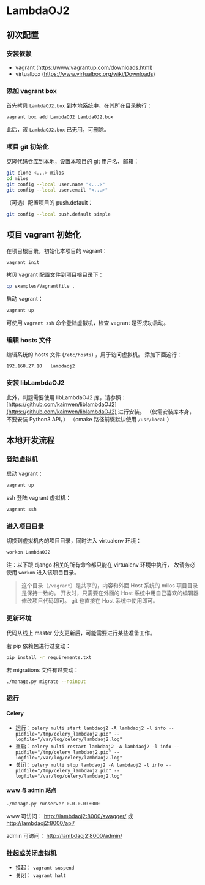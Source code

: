 # LambdaOJ2

## 初次配置

### 安装依赖

* vagrant (https://www.vagrantup.com/downloads.html)
* virtualbox (https://www.virtualbox.org/wiki/Downloads)

### 添加 vagrant box

首先拷贝 `LambdaOJ2.box` 到本地系统中，在其所在目录执行：

```bash
vagrant box add LambdaOJ2 LambdaOJ2.box
```

此后，该 `LambdaOJ2.box` 已无用，可删除。

### 项目 git 初始化

克隆代码仓库到本地，设置本项目的 git 用户名、邮箱：

```bash
git clone <...> milos
cd milos
git config --local user.name "<...>"
git config --local user.email "<...>"
```

（可选）配置项目的 push.default：

```bash
git config --local push.default simple
```

## 项目 vagrant 初始化

在项目根目录，初始化本项目的 vagrant：

```bash
vagrant init
```

拷贝 vagrant 配置文件到项目根目录下：

```bash
cp examples/Vagrantfile .
```

启动 vagrant：

```bash
vagrant up
```

可使用 `vagrant ssh` 命令登陆虚拟机，检查 vagrant 是否成功启动。

### 编辑 hosts 文件

编辑系统的 hosts 文件 (`/etc/hosts`) ，用于访问虚拟机。
添加下面这行：

```
192.168.27.10   lambdaoj2
```

### 安装 libLambdaOJ2

此外，判题需要使用 libLambdaOJ2 库，请参照：
[https://github.com/kainwen/liblambdaOJ2](https://github.com/kainwen/liblambdaOJ2)
进行安装。
（仅需安装库本身，不要安装 Python3 API。）
（cmake 路径前缀默认使用 `/usr/local` ）


## 本地开发流程

### 登陆虚拟机

启动 vagrant：

```bash
vagrant up
```

ssh 登陆 vagrant 虚拟机：

```bash
vagrant ssh
```

### 进入项目目录

切换到虚拟机内的项目目录，同时进入 virtualenv 环境：

```bash
workon LambdaOJ2
```

注：以下跟 django 相关的所有命令都只能在 virtualenv 环境中执行，
故请务必使用 `workon` 进入该项目目录。

> 这个目录（`/vagrant`）是共享的，内容和外面 Host 系统的 milos 项目目录是保持一致的。
> 开发时，只需要在外面的 Host 系统中用自己喜欢的编辑器修改项目代码即可。
> git 也直接在 Host 系统中使用即可。

### 更新环境

代码从线上 master 分支更新后，可能需要进行某些准备工作。

若 pip 依赖包进行过变动：

```bash
pip install -r requirements.txt
```

若 migrations 文件有过变动：

```bash
./manage.py migrate --noinput
```

### 运行

#### Celery

* 运行：`celery multi start lambdaoj2 -A lambdaoj2 -l info --pidfile="/tmp/celery_lambdaoj2.pid" --logfile="/var/log/celery/lambdaoj2.log"`
* 重启：`celery multi restart lambdaoj2 -A lambdaoj2 -l info --pidfile="/tmp/celery_lambdaoj2.pid" --logfile="/var/log/celery/lambdaoj2.log"`
* 关闭：`celery multi stop lambdaoj2 -A lambdaoj2 -l info --pidfile="/tmp/celery_lambdaoj2.pid" --logfile="/var/log/celery/lambdaoj2.log"`

#### www 与 admin 站点

```bash
./manage.py runserver 0.0.0.0:8000
```

www 可访问：
[http://lambdaoj2:8000/swagger/](http://lambdaoj2:8000/swagger/)
或
[http://lambdaoj2:8000/api/](http://lambdaoj2:8000/api/)

admin 可访问：
[http://lambdaoj2:8000/admin/](http://lambdaoj2:8000/admin/)


### 挂起或关闭虚拟机

* 挂起： `vagrant suspend`
* 关闭： `vagrant halt`
